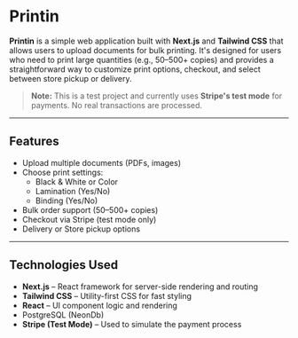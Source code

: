 # Printin

**Printin** is a simple web application built with **Next.js** and **Tailwind CSS** that allows users to upload documents for bulk printing. It's designed for users who need to print large quantities (e.g., 50–500+ copies) and provides a straightforward way to customize print options, checkout, and select between store pickup or delivery.

> **Note:** This is a test project and currently uses **Stripe's test mode** for payments. No real transactions are processed.

---

##  Features

- Upload multiple documents (PDFs, images)
- Choose print settings:
  - Black & White or Color
  - Lamination (Yes/No)
  - Binding (Yes/No)
- Bulk order support (50–500+ copies)
- Checkout via Stripe (test mode only)
- Delivery or Store pickup options

---

## Technologies Used

- **Next.js** – React framework for server-side rendering and routing
- **Tailwind CSS** – Utility-first CSS for fast styling
- **React** – UI component logic and rendering
- PostgreSQL (NeonDb)
- **Stripe (Test Mode)** – Used to simulate the payment process

   
